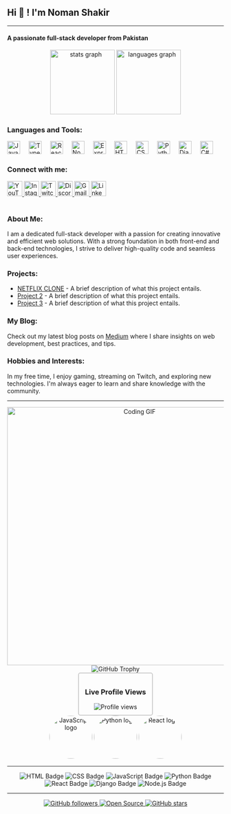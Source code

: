 <h2 align="left">Hi 👋 ! I'm Noman Shakir </h2>
<hr>
<h4 align="left">A passionate full-stack developer from Pakistan</h4>

<!-- GitHub Stats -->
<div align="center">
 <img src="https://github-readme-stats.vercel.app/api?username=maurodesouza&hide_title=false&hide_rank=false&show_icons=true&include_all_commits=true&count_private=true&disable_animations=false&theme=dracula&locale=en&hide_border=false" height="150" alt="stats graph" />
  <img src="https://github-readme-stats.vercel.app/api/top-langs?username=maurodesouza&locale=en&hide_title=false&layout=compact&card_width=320&langs_count=5&theme=dracula&hide_border=false" height="150" alt="languages graph" />
</div>

<h3>Languages and Tools:</h3>
<div align="left">
  <img src="https://cdn.jsdelivr.net/gh/devicons/devicon/icons/javascript/javascript-original.svg" height="30" alt="JavaScript logo" />
  <img width="12" />
  <img src="https://cdn.jsdelivr.net/gh/devicons/devicon/icons/typescript/typescript-original.svg" height="30" alt="TypeScript logo" />
  <img width="12" />
  <img src="https://cdn.jsdelivr.net/gh/devicons/devicon/icons/react/react-original.svg" height="30" alt="React logo" />
  <img width="12" />
  <img src="https://cdn.jsdelivr.net/gh/devicons/devicon/icons/nodejs/nodejs-original.svg" height="30" alt="Node.js logo" />
  <img width="12" />
  <img src="https://cdn.jsdelivr.net/gh/devicons/devicon/icons/express/express-original.svg" height="30" alt="Express.js logo" />
  <img width="12" />
  <img src="https://cdn.jsdelivr.net/gh/devicons/devicon/icons/html5/html5-original.svg" height="30" alt="HTML5 logo" />
  <img width="12" />
  <img src="https://cdn.jsdelivr.net/gh/devicons/devicon/icons/css3/css3-original.svg" height="30" alt="CSS3 logo" />
  <img width="12" />
  <img src="https://cdn.jsdelivr.net/gh/devicons/devicon/icons/python/python-original.svg" height="30" alt="Python logo" />
  <img width="12" />
  <img src="https://cdn.jsdelivr.net/gh/devicons/devicon/icons/django/django-plain.svg" height="30" alt="Django logo" />
  <img width="12" />
  <img src="https://cdn.jsdelivr.net/gh/devicons/devicon/icons/csharp/csharp-original.svg" height="30" alt="C# logo" />
</div>

<h3>Connect with me:</h3>
<div align="left">
  <a href="https://www.youtube.com/" target="_blank">
    <img src="https://img.shields.io/static/v1?message=Youtube&logo=youtube&label=&color=FF0000&logoColor=white&labelColor=&style=for-the-badge" height="35" alt="YouTube logo" />
  </a>
  <a href="https://www.instagram.com/" target="_blank">
    <img src="https://img.shields.io/static/v1?message=Instagram&logo=instagram&label=&color=E4405F&logoColor=white&labelColor=&style=for-the-badge" height="35" alt="Instagram logo" />
  </a>
  <a href="https://www.twitch.tv/" target="_blank">
    <img src="https://img.shields.io/static/v1?message=Twitch&logo=twitch&label=&color=9146FF&logoColor=white&labelColor=&style=for-the-badge" height="35" alt="Twitch logo" />
  </a>
  <a href="https://discord.com/" target="_blank">
    <img src="https://img.shields.io/static/v1?message=Discord&logo=discord&label=&color=7289DA&logoColor=white&labelColor=&style=for-the-badge" height="35" alt="Discord logo" />
  </a>
  <a href="mailto:your-email@gmail.com">
    <img src="https://img.shields.io/static/v1?message=Gmail&logo=gmail&label=&color=D14836&logoColor=white&labelColor=&style=for-the-badge" height="35" alt="Gmail logo" />
  </a>
  <a href="https://www.linkedin.com/in/sardar-noman-shakir-83a48626a/" target="_blank">
    <img src="https://img.shields.io/static/v1?message=LinkedIn&logo=linkedin&label=&color=0077B5&logoColor=white&labelColor=&style=for-the-badge" height="35" alt="LinkedIn logo" />
  </a>
</div>

<br clear="both">

<h3>About Me:</h3>
<p align="left">I am a dedicated full-stack developer with a passion for creating innovative and efficient web solutions. With a strong foundation in both front-end and back-end technologies, I strive to deliver high-quality code and seamless user experiences.</p>

<h3>Projects:</h3>
<ul align="left">
  <li><a href= https://chomsainskanetfliiix.netlify.app>NETFLIX CLONE</a> - A brief description of what this project entails.</li>
  <li><a href="https://github.com/maurodesouza/project2">Project 2</a> - A brief description of what this project entails.</li>
  <li><a href="https://github.com/maurodesouza/project3">Project 3</a> - A brief description of what this project entails.</li>
</ul>

<h3>My Blog:</h3>
<p align="left">Check out my latest blog posts on <a href="https://medium.com/@your-profile">Medium</a> where I share insights on web development, best practices, and tips.</p>

<h3>Hobbies and Interests:</h3>
<p align="left">In my free time, I enjoy gaming, streaming on Twitch, and exploring new technologies. I'm always eager to learn and share knowledge with the community.</p>

<!-- Add some design elements -->
<hr>
<div align="center">
  <img src="https://media.giphy.com/media/qgQUggAC3Pfv687qPC/giphy.gif" alt="Coding GIF" width="600" />
</div>

<div align="center">
  <img src="https://github-profile-trophy.vercel.app/?username=maurodesouza&theme=dracula&no-frame=false&no-bg=true&margin-w=4&animate=true" alt="GitHub Trophy" />
</div>

<!-- Animated profile view counter -->
<div align="center">
    <div style="border: 2px solid #ccc; border-radius: 5px; padding: 10px; width: 150px;">
      <h3>Live Profile Views</h3>
      <div align="center">
        <img src="https://komarev.com/ghpvc/?username=maurodesouza&label=Profile%20views&color=0e75b6&style=flat" alt="Profile views" />
      </div>
    </div>
  </div>
  
  <div align="center">
    <img src="https://cdn.jsdelivr.net/gh/devicons/devicon/icons/javascript/javascript-original.svg" width="100" alt="JavaScript logo" style="border-radius:50%;" />
    <img src="https://cdn.jsdelivr.net/gh/devicons/devicon/icons/python/python-original.svg" width="100" alt="Python logo" style="border-radius:50%;" />
    <img src="https://cdn.jsdelivr.net/gh/devicons/devicon/icons/react/react-original.svg" width="100" alt="React logo" style="border-radius:50%;" />
  </div>
  
  <hr>
  <div align="center">
    <img src="https://img.shields.io/badge/Code-HTML-E34F26?style=for-the-badge&logo=html5&logoColor=white" alt="HTML Badge" />
    <img src="https://img.shields.io/badge/Code-CSS-1572B6?style=for-the-badge&logo=css3&logoColor=white" alt="CSS Badge" />
    <img src="https://img.shields.io/badge/Code-JavaScript-F7DF1E?style=for-the-badge&logo=javascript&logoColor=black" alt="JavaScript Badge" />
    <img src="https://img.shields.io/badge/Code-Python-3776AB?style=for-the-badge&logo=python&logoColor=white" alt="Python Badge" />
    <img src="https://img.shields.io/badge/Framework-React-61DAFB?style=for-the-badge&logo=react&logoColor=black" alt="React Badge" />
    <img src="https://img.shields.io/badge/Framework-Django-092E20?style=for-the-badge&logo=django&logoColor=white" alt="Django Badge" />
    <img src="https://img.shields.io/badge/Framework-Node.js-339933?style=for-the-badge&logo=node.js&logoColor=white" alt="Node.js Badge" />
  </div>
  
  <hr>
  
  <!-- Footer with more badges and logos -->
  <div align="center">
    <a href="https://github.com/maurodesouza">
      <img src="https://img.shields.io/github/followers/maurodesouza?label=Follow&style=social" alt="GitHub followers" />
    </a>
    <a href="https://github.com/maurodesouza?tab=repositories">
      <img src="https://badges.frapsoft.com/os/v2/open-source.svg?v=103" alt="Open Source" />
    </a>
    <a href="https://github.com/maurodesouza">
      <img src="https://img.shields.io/github/stars/maurodesouza?affiliations=OWNER%2CCOLLABORATOR&style=social" alt="GitHub stars" />
    </a>
  </div>
  
